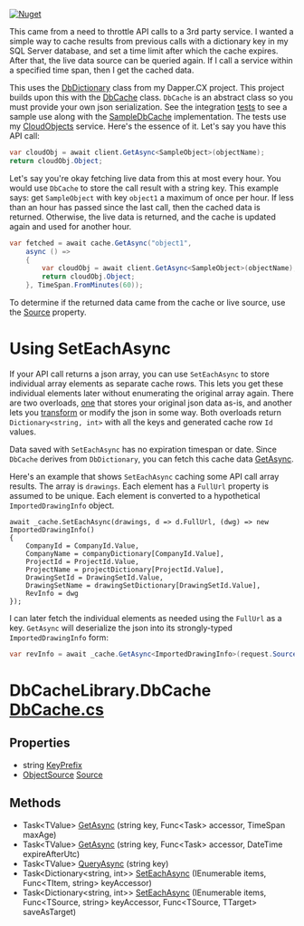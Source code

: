 [![Nuget](https://img.shields.io/nuget/v/AO.DbCache)](https://www.nuget.org/packages/AO.DbCache/)

This came from a need to throttle API calls to a 3rd party service. I wanted a simple way to cache results from previous calls with a dictionary key in my SQL Server database, and set a time limit after which the cache expires. After that, the live data source can be queried again. If I call a service within a specified time span, then I get the cached data.

This uses the [DbDictionary](https://github.com/adamfoneil/Dapper.CX/blob/master/Dapper.CX.Base/Abstract/DbDictionary.cs) class from my Dapper.CX project. This project builds upon this with the [DbCache](https://github.com/adamfoneil/DbCache/blob/master/DbCache/DbCache.cs) class. `DbCache` is an abstract class so you must provide your own json serialization. See the integration [tests](https://github.com/adamfoneil/DbCache/blob/master/Testing/CacheTests.cs) to see a sample use along with the [SampleDbCache](https://github.com/adamfoneil/DbCache/blob/master/Testing/SampleDbCache.cs) implementation. The tests use my [CloudObjects](https://cloudobjects.azurewebsites.net/) service. Here's the essence of it. Let's say you have this API call:

```csharp
var cloudObj = await client.GetAsync<SampleObject>(objectName);
return cloudObj.Object;
```
Let's say you're okay fetching live data from this at most every hour. You would use `DbCache` to store the call result with a string key. This example says: get `SampleObject` with key `object1` a maximum of once per hour. If less than an hour has passed since the last call, then the cached data is returned. Otherwise, the live data is returned, and the cache is updated again and used for another hour.

```csharp
var fetched = await cache.GetAsync("object1",
    async () =>
    {
        var cloudObj = await client.GetAsync<SampleObject>(objectName);
        return cloudObj.Object;
    }, TimeSpan.FromMinutes(60));
```

To determine if the returned data came from the cache or live source, use the [Source](https://github.com/adamfoneil/DbCache/blob/master/DbCache/DbCache.cs#L26) property.

# Using SetEachAsync
If your API call returns a json array, you can use `SetEachAsync` to store individual array elements as separate cache rows. This lets you get these individual elements later without enumerating the original array again. There are two overloads, [one](https://github.com/adamfoneil/DbCache/blob/master/DbCache/DbCache.cs#L67) that stores your original json data as-is, and another lets you [transform](https://github.com/adamfoneil/DbCache/blob/master/DbCache/DbCache.cs#L81) or modify the json in some way. Both overloads return `Dictionary<string, int>` with all the keys and generated cache row `Id` values.

Data saved with `SetEachAsync` has no expiration timespan or date. Since `DbCache` derives from `DbDictionary`, you can fetch this cache data [GetAsync](https://github.com/adamfoneil/Dapper.CX/blob/master/Dapper.CX.Base/Abstract/DbDictionary.cs#L70).

Here's an example that shows `SetEachAsync` caching some API call array results. The array is `drawings`. Each element has a `FullUrl` property is assumed to be unique. Each element is converted to a hypothetical `ImportedDrawingInfo` object.

```chsarp
await _cache.SetEachAsync(drawings, d => d.FullUrl, (dwg) => new ImportedDrawingInfo()
{
	CompanyId = CompanyId.Value,
	CompanyName = companyDictionary[CompanyId.Value],
	ProjectId = ProjectId.Value,
	ProjectName = projectDictionary[ProjectId.Value],
	DrawingSetId = DrawingSetId.Value,
	DrawingSetName = drawingSetDictionary[DrawingSetId.Value],
	RevInfo = dwg
});
```
I can later fetch the individual elements as needed using the `FullUrl` as a key. `GetAsync` will deserialize the json into its strongly-typed `ImportedDrawingInfo` form:

```csharp
var revInfo = await _cache.GetAsync<ImportedDrawingInfo>(request.SourceUri);
```

# DbCacheLibrary.DbCache [DbCache.cs](https://github.com/adamfoneil/DbCache/blob/master/DbCache/DbCache.cs#L16)
## Properties
- string [KeyPrefix](https://github.com/adamfoneil/DbCache/blob/master/DbCache/DbCache.cs#L25)
- [ObjectSource](https://github.com/adamfoneil/DbCache/blob/master/DbCache/DbCache.cs#L10) [Source](https://github.com/adamfoneil/DbCache/blob/master/DbCache/DbCache.cs#L27)
## Methods
- Task\<TValue\> [GetAsync](https://github.com/adamfoneil/DbCache/blob/master/DbCache/DbCache.cs#L55)
 (string key, Func<Task<TValue>> accessor, TimeSpan maxAge)
- Task\<TValue\> [GetAsync](https://github.com/adamfoneil/DbCache/blob/master/DbCache/DbCache.cs#L58)
 (string key, Func<Task<TValue>> accessor, DateTime expireAfterUtc)
- Task\<TValue\> [QueryAsync](https://github.com/adamfoneil/DbCache/blob/master/DbCache/DbCache.cs#L61)
 (string key)
- Task\<Dictionary\<string, int\>\> [SetEachAsync](https://github.com/adamfoneil/DbCache/blob/master/DbCache/DbCache.cs#L67)
 (IEnumerable<TItem> items, Func<TItem, string> keyAccessor)
- Task\<Dictionary\<string, int\>\> [SetEachAsync](https://github.com/adamfoneil/DbCache/blob/master/DbCache/DbCache.cs#L81)
 (IEnumerable<TSource> items, Func<TSource, string> keyAccessor, Func<TSource, TTarget> saveAsTarget)
